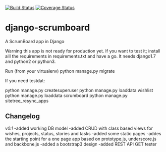 [![Build Status](https://travis-ci.org/acidjunk/django-scrumboard.svg?branch=master)](https://travis-ci.org/acidjunk/django-scrumboard) [![Coverage Status](https://coveralls.io/repos/acidjunk/django-scrumboard/badge.svg?branch=master)](https://coveralls.io/r/acidjunk/django-scrumboard?branch=master)
# django-scrumboard
A ScrumBoard app in Django

Warning this app is not ready for production yet. If you want to test it; install alll the requirements in requirements.txt and have a go.
It needs django1.7 and python2 or python3.

Run (from your virtualenv) python manage.py migrate

If you need testdat:

python manage.py createsuperuser
python manage.py loaddata wishlist
python manage.py loaddata scrumboard
python manage.py sitetree_resync_apps

Changelog
----------
*v0.1*
-added working DB model
-added CRUD with class based views for wishes, projects, status, stories and tasks
-added some static pages
-addes the starting point for a one page app based on prototype.js, underscore.js and backbone.js
-added a bootstrap3 design
-added REST API GET tester
